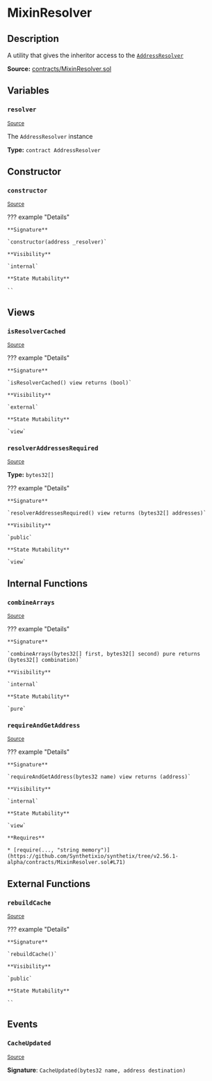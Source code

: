 # MixinResolver

## Description

A utility that gives the inheritor access to the [`AddressResolver`](AddressResolver.md)

**Source:** [contracts/MixinResolver.sol](https://github.com/Synthetixio/synthetix/tree/v2.56.1-alpha/contracts/MixinResolver.sol)

## Variables

### `resolver`

<sub>[Source](https://github.com/Synthetixio/synthetix/tree/v2.56.1-alpha/contracts/MixinResolver.sol#L8)</sub>

The `AddressResolver` instance

**Type:** `contract AddressResolver`

## Constructor

### `constructor`

<sub>[Source](https://github.com/Synthetixio/synthetix/tree/v2.56.1-alpha/contracts/MixinResolver.sol#L12)</sub>

??? example "Details"

    **Signature**

    `constructor(address _resolver)`

    **Visibility**

    `internal`

    **State Mutability**

    ``

## Views

### `isResolverCached`

<sub>[Source](https://github.com/Synthetixio/synthetix/tree/v2.56.1-alpha/contracts/MixinResolver.sol#L54)</sub>

??? example "Details"

    **Signature**

    `isResolverCached() view returns (bool)`

    **Visibility**

    `external`

    **State Mutability**

    `view`

### `resolverAddressesRequired`

<sub>[Source](https://github.com/Synthetixio/synthetix/tree/v2.56.1-alpha/contracts/MixinResolver.sol#L37)</sub>

**Type:** `bytes32[]`

??? example "Details"

    **Signature**

    `resolverAddressesRequired() view returns (bytes32[] addresses)`

    **Visibility**

    `public`

    **State Mutability**

    `view`

## Internal Functions

### `combineArrays`

<sub>[Source](https://github.com/Synthetixio/synthetix/tree/v2.56.1-alpha/contracts/MixinResolver.sol#L18)</sub>

??? example "Details"

    **Signature**

    `combineArrays(bytes32[] first, bytes32[] second) pure returns (bytes32[] combination)`

    **Visibility**

    `internal`

    **State Mutability**

    `pure`

### `requireAndGetAddress`

<sub>[Source](https://github.com/Synthetixio/synthetix/tree/v2.56.1-alpha/contracts/MixinResolver.sol#L69)</sub>

??? example "Details"

    **Signature**

    `requireAndGetAddress(bytes32 name) view returns (address)`

    **Visibility**

    `internal`

    **State Mutability**

    `view`

    **Requires**

    * [require(..., "string memory")](https://github.com/Synthetixio/synthetix/tree/v2.56.1-alpha/contracts/MixinResolver.sol#L71)

## External Functions

### `rebuildCache`

<sub>[Source](https://github.com/Synthetixio/synthetix/tree/v2.56.1-alpha/contracts/MixinResolver.sol#L39)</sub>

??? example "Details"

    **Signature**

    `rebuildCache()`

    **Visibility**

    `public`

    **State Mutability**

    ``

## Events

### `CacheUpdated`

<sub>[Source](https://github.com/Synthetixio/synthetix/tree/v2.56.1-alpha/contracts/MixinResolver.sol#L77)</sub>

**Signature**: `CacheUpdated(bytes32 name, address destination)`
